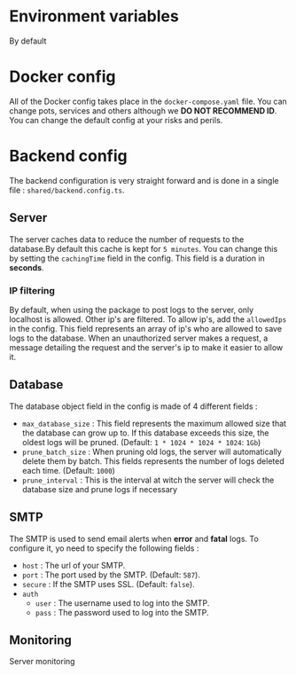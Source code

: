 # Environment variables

By default

# Docker config

All of the Docker config takes place in the `docker-compose.yaml` file. You can change pots, services and others although we **DO NOT RECOMMEND ID**. You can change the default config at your risks and perils.

# Backend config

The backend configuration is very straight forward and is done in a single file : `shared/backend.config.ts`.

## Server

The server caches data to reduce the number of requests to the database.By default this cache is kept for `5 minutes`. You can change this by setting the `cachingTime` field in the config. This field is a duration in **seconds**.


### IP filtering

By default, when using the package to post logs to the server, only localhost is allowed. Other ip's are filtered. To allow ip's, add the `allowedIps` in the config. This field represents an array of ip's who are allowed to save logs to the database. When an unauthorized server makes a request, a message detailing the request and the server's ip to make it easier to allow it.


## Database

The database object field in the config is made of 4 different fields :
 - `max_database_size` : This field represents the maximum allowed size that the database can grow up to. If this database exceeds this size, the oldest logs will be pruned. (Default: `1 * 1024 * 1024 * 1024`: `1Gb`)
 - `prune_batch_size` : When pruning old logs, the server will automatically delete them by batch. This fields represents the number of logs deleted each time. (Default: `1000`)
 - `prune_interval` : This is the interval at witch the server will check the database size and prune logs if necessary


## SMTP

The SMTP is used to send email alerts when **error** and **fatal** logs. To configure it, yo need to specify the following fields :
 - `host` : The url of your SMTP.
 - `port` : The port used by the SMTP. (Default: `587`).
 - `secure` : If the SMTP uses SSL. (Default: `false`).
 - `auth`
   - `user` : The username used to log into the SMTP.
   - `pass` : The password used to log into the SMTP.


## Monitoring

Server monitoring
